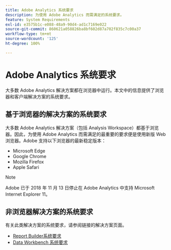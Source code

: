 ```yaml
---
title: Adobe Analytics 系统要求
description: 为使用 Adobe Analytics 而需满足的系统要求。
feature: System Requirements
exl-id: e3575b1c-e088-48a9-90d4-ad1c7169e022
source-git-commit: 860621a058826ba8bf602d87a702f835c7c00a37
workflow-type: tm+mt
source-wordcount: '125'
ht-degree: 100%

---
```


# Adobe Analytics 系统要求

大多数 Adobe Analytics 解决方案都在浏览器中运行。本文中的信息提供了浏览器和客户端解决方案的系统要求。

## 基于浏览器的解决方案的系统要求

大多数 Adobe Analytics 解决方案（包括 Analysis Workspace）都基于浏览器。因此，为使用 Adobe Analytics 而需满足的最重要的要求便是使用新版 Web 浏览器。Adobe 支持以下浏览器的最新稳定版本：

* Microsoft Edge
* Google Chrome
* Mozilla Firefox
* Apple Safari

>[!NOTE]
>
> Adobe 已于 2018 年 11 月 13 日停止在 Adobe Analytics 中支持 Microsoft Internet Explorer 11。

## 非浏览器解决方案的系统要求

有关此类解决方案的系统要求，请参阅链接的解决方案页面。

* [Report Builder系统要求](/help/analyze/report-builder/setup/system-requirements.md)
* [Data Workbench 系统要求](https://experienceleague.adobe.com/docs/data-workbench/using/install/c-data-workbench-client-install.html)
